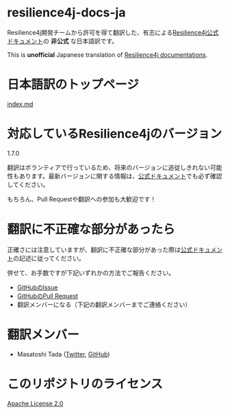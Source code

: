 # resilience4j-docs-ja
Resilience4j開発チームから許可を得て翻訳した、有志による[Resilience4j公式ドキュメント](https://resilience4j.readme.io/)の **非公式** な日本語訳です。

This is **unofficial** Japanese translation of [Resilience4j documentations](https://resilience4j.readme.io/).

# 日本語訳のトップページ
[index.md](index.md)

# 対応しているResilience4jのバージョン
1.7.0

翻訳はボランティアで行っているため、将来のバージョンに追従しきれない可能性もあります。最新バージョンに関する情報は、[公式ドキュメント](https://resilience4j.readme.io/)でも必ず確認してください。

もちろん、Pull Requestや翻訳への参加も大歓迎です！

# 翻訳に不正確な部分があったら
正確さには注意していますが、翻訳に不正確な部分があった際は[公式ドキュメント](https://resilience4j.readme.io/)の記述に従ってください。

併せて、お手数ですが下記いずれかの方法でご報告ください。

- [GitHubのIssue](https://github.com/resilience4j-docs-ja/resilience4j-docs-ja/issues)
- [GitHubのPull Request](https://github.com/resilience4j-docs-ja/resilience4j-docs-ja/pulls)
- 翻訳メンバーになる（下記の翻訳メンバーまでご連絡ください）

# 翻訳メンバー
- Masatoshi Tada ([Twitter](https://twitter.com/suke_masa), [GitHub](https://github.com/MasatoshiTada))

# このリポジトリのライセンス
[Apache License 2.0](LICENSE.txt)
